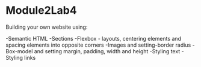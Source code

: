 # Module2Lab4

Building your own website using:

-Semantic HTML
-Sections
-Flexbox - layouts, centering elements and spacing elements into opposite corners
-Images and setting-border radius
-Box-model and setting margin, padding, width and height
-Styling text
-Styling links
